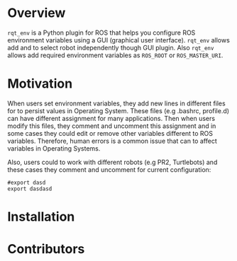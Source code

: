 # Overview
`rqt_env` is a Python plugin for ROS that helps you configure ROS environment variables using a GUI (graphical user interface). `rqt_env` allows add and to select robot independently though GUI plugin. Also `rqt_env` allows add required environment variables as `ROS_ROOT` or `ROS_MASTER_URI`.

# Motivation
When users set environment variables, they add new lines in different files for to persist values in Operating System. These files (e.g .bashrc, profile.d) can have different assignment for many applications. Then when users modify this files, they comment and uncomment this assignment and in some cases they could edit or remove other variables different to ROS variables. Therefore, human errors is a common issue that can to affect variables in Operating Systems.

Also, users could to work with different robots (e.g PR2, Turtlebots) and these cases they comment and uncomment for current configuration:

```
#export dasd
export dasdasd

```

# Installation

# Contributors




